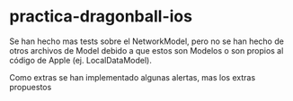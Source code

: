 # practica-dragonball-ios
Se han hecho mas tests sobre el NetworkModel, pero no se han hecho de otros archivos de Model debido a que estos son Modelos o son propios al código de Apple (ej. LocalDataModel).

Como extras se han implementado algunas alertas, mas los extras propuestos
